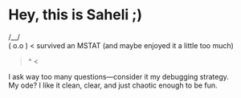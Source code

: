 # Hey, this is Saheli ;)

/\__/\
( o.o )   < survived an MSTAT (and maybe enjoyed it a little too much)  
 > ^ <    

I ask way too many questions—consider it my debugging strategy.  
My ode? I like it clean, clear, and just chaotic enough to be fun.  





